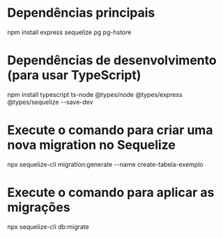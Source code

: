 # Dependências principais

npm install express sequelize pg pg-hstore

# Dependências de desenvolvimento (para usar TypeScript)

npm install typescript ts-node @types/node @types/express @types/sequelize --save-dev

# Execute o comando para criar uma nova migration no Sequelize

npx sequelize-cli migration:generate --name create-tabela-exemplo

# Execute o comando para aplicar as migrações

npx sequelize-cli db:migrate

